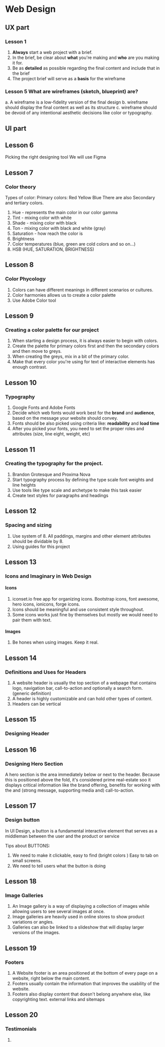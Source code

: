 # Web Design


## UX part
### Lesson 1

1. **Always** start a  web project with a brief.
2. In the brief, be clear about **what** you're making and **who** are you making it for.
3. Be as **detailed** as possible regarding the final content and include that in the brief
4. The project brief will serve as a **basis** for the wireframe


### Lesson 5 What are wireframes (sketch, blueprint) are?

a. A wireframe is a low-fidelity version of the final design
b. wireframe should display the final content as well as its structure
c. wireframe should be devoid of any intentional aesthetic decisions like color or typography.


## UI part


## Lesson 6
Picking the right designing tool
We will use Figma


## Lesson 7
### Color theory

Types of color:
Primary colors: Red Yellow Blue
There are also Secondary and tertiary colors.

1. Hue - represents the main color in our color gamma
2. Tint - mixing color with white
3. Shade - mixing color with black
4. Ton - mixing color with black and white (gray)
5. Saturation - how reach the color is
6. Brightness
7. Color temperatures (blue, green are cold colors and so on...)
8. HSB (HUE, SATURATION, BRIGHTNESS)


## Lesson 8
### Color Phycology

1. Colors can have different meanings in different scenarios or cultures.
2. Color harmonies allows us to create a color palette
3. Use Adobe Color tool


## Lesson 9
### Creating a color palette for our project

1. When starting a design process, it is always easier to begin with colors.
2. Create the palette for primary colors first and then the secondary colors and then move to greys.
3. When creating the greys, mix in a bit of the primary color.
4. Make that every color you're using for text of interactive elements has enough contrast.


## Lesson 10
### Typography

1. Google Fonts and Adobe Fonts
2. Decide which web fonts would work best for the **brand** and **audience**, based on the message your website should convey.
3. Fonts should be also picked using criteria like: **readability** and **load time**
4. After you picked your fonts, you need to set the proper roles and attributes (size, line eight, weight, etc)


## Lesson 11
### Creating the typography for the project.
1. Brandon Grotesque and Proxima Nova
2. Start typography process by defining the type scale font weights and line heights
3. Use tools like type scale and archetype to make this task easier
4. Create text styles for paragraphs and headings


## Lesson 12
### Spacing and sizing

1. Use system of 8. All paddings, margins and other element attributes should be dividable by 8.
2. Using guides for this project


## Lesson 13
### Icons and Imaginary in Web Design

#### Icons
1. iconset.io free app for organizing icons.  Bootstrap icons, font awesome, hero icons, ionicons, forge icons.
2. Icons should be meaningful and use consistent style throughout.
3. Some icons works just fine by themselves but mostly we would need to pair them with text.

#### Images
1. Be hones when using images. Keep it real. 


## Lesson 14
### Definitions and Uses for Headers

1. A website header is usually the top section of a webpage that contains logo, navigation bar, call-to-action and optionally a search form. (generic definition)
2. A header is highly customizable and can hold other types of content.
3. Headers can be vertical


## Lesson 15
### Designing Header


## Lesson 16
### Designing Hero Section

A hero section is the area immediately below or next to the header. Because this is positioned above the fold, it's considered prime real-estate soo it displays critical information like the brand offering, benefits for working with the  and (strong message, supporting media and) call-to-action.


## Lesson 17
### Design button

In UI Design, a button is a fundamental interactive element that serves as a middleman between the user and the product or service


Tips about BUTTONS:

1. We need to make it clickable, easy to find (bright colors ) Easy to tab on small screens.
2. We need to tell users what the button is doing



## Lesson 18
### Image Galleries

1. An Image gallery is a way of displaying a collection of images while allowing users to see several images at once.
2. Image galleries are heavily used in online stores to show product variations or angles.
3. Galleries can also be linked to a slideshow that will display larger versions of the images.


## Lesson 19
### Footers

1. A Website footer is an area positioned at the bottom of every page on a website, right below the main content.
2. Footers usually contain the information that improves the usability of the website.
3. Footers also display content that doesn't belong anywhere else, like copyrighting text. external links and sitemaps


## Lesson 20
### Testimonials

1. 
